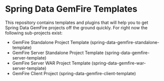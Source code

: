 Spring Data GemFire Templates
=============================

This repository contains templates and plugins that will help you to get Spring Data GemFire projects off the ground quickly. For right now the following sub-projects exist:

* GemFire Standalone Project Template (spring-data-gemfire-standalone-template)
* GemFire Server Standalone Project Template (spring-data-gemfire-server-template)
* GemFire Server WAR Project Template (spring-data-gemfire-war-server-template)
* GemFire Client Project (spring-data-gemfire-client-template)
